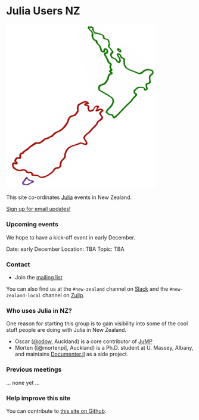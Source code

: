 # Julia Users NZ

<img src="julia-users-nz-logo.png" alt="logo" width="400px"/>

This site co-ordinates [Julia](https://julialang.org) events in New Zealand.

[Sign up for email updates!](https://forms.gle/tATgaAwgjjfP6Z5J7)

### Upcoming events

We hope to have a kick-off event in early December.

Date: early December
Location: TBA
Topic: TBA

### Contact

- Join the [mailing list](https://forms.gle/tATgaAwgjjfP6Z5J7)

You can also find us at the `#new-zealand` channel on [Slack](http://julialang.slack.com)
and the `#new-zealand-local` channel on [Zulip](https://julialang.zulipchat.com/#narrow/stream/263467-new-zealand-local).

### Who uses Julia in NZ?

One reason for starting this group is to gain visibility into some of the cool
stuff people are doing with Julia in New Zealand.

- Oscar ([@odow](https://github.com/odow), Auckland) is a core contributor of
    [JuMP](https://jump.dev)
- Morten ([@mortenpi], Auckland) is a Ph.D. student at U. Massey, Albany, and
    maintains [Documenter.jl](https://github.com/JuliaDocs/Documenter.jl) as a
    side project.

### Previous meetings

... none yet ...

### Help improve this site

You can contribute to [this site on Github](https://github.com/julia-users-nz/julia-users-nz.github.io).
